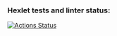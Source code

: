 ### Hexlet tests and linter status:
[![Actions Status](https://github.com/ylaurynovich/java-project-61/workflows/hexlet-check/badge.svg)](https://github.com/ylaurynovich/java-project-61/actions)